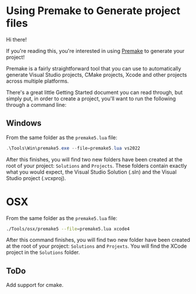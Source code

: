# Using Premake to Generate project files

Hi there!

If you're reading this, you're interested in using [Premake](https://premake.github.io) to generate your project!

Premake is a fairly straightforward tool that you can use to automatically generate Visual Studio projects, CMake projects, Xcode and other projects across multiple platforms.

There's a great little Getting Started document you can read through, but simply put, in order to create a project, you'll want to run the following through a command line:

## Windows

From the same folder as the `premake5.lua` file:

``` ps1
.\Tools\Win\premake5.exe --file=premake5.lua vs2022
```

After this finishes, you will find two new folders have been created at the root of your project: `Solutions` and `Projects`. These folders contain exactly what you would expect, the Visual Studio Solution  (.sln) and the Visual Studio project (.vcxproj).

# OSX

From the same folder as the `premake5.lua` file:

``` bash
./Tools/osx/premake5 --file=premake5.lua xcode4
```

After this command finishes, you will find two new folder have been created at the root of your project: `Solutions` and `Projexts`. You will find the XCode project in the `Solutions` folder.

## ToDo

Add support for cmake.